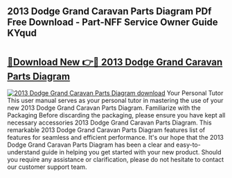 ## 2013 Dodge Grand Caravan Parts Diagram PDf Free Download - Part-NFF Service Owner Guide KYqud

# <h2><a href="http://dflo9o.blite.top/?on=2013+Dodge+Grand+Caravan+Parts+Diagram">🔗Download New 👉🔴 2013 Dodge Grand Caravan Parts Diagram</a></h2>

[![2013 Dodge Grand Caravan Parts Diagram download](https://i.imgur.com/lujVjoI.png)](http://dflo9o.blite.top/?on=2013+Dodge+Grand+Caravan+Parts+Diagram)
Your Personal Tutor This user manual serves as your personal tutor in mastering the use of your new 2013 Dodge Grand Caravan Parts Diagram. Familiarize with the Packaging Before discarding the packaging, please ensure you have kept all necessary accessories 2013 Dodge Grand Caravan Parts Diagram. This remarkable 2013 Dodge Grand Caravan Parts Diagram features list of features for seamless and efficient performance. It's our hope that the 2013 Dodge Grand Caravan Parts Diagram has been a clear and easy-to-understand guide in helping you get started with your new product. Should you require any assistance or clarification, please do not hesitate to contact our customer support team.
